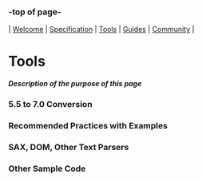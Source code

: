 ### -top of page-
| [Welcome](index) |  [Specification](page2) | [Tools](page3) | [Guides](page4) | [Community](page5) |

# Tools
_**Description of the purpose of this page**_

### 5.5 to 7.0 Conversion

### Recommended Practices with Examples

### SAX, DOM, Other Text Parsers

### Other Sample Code

